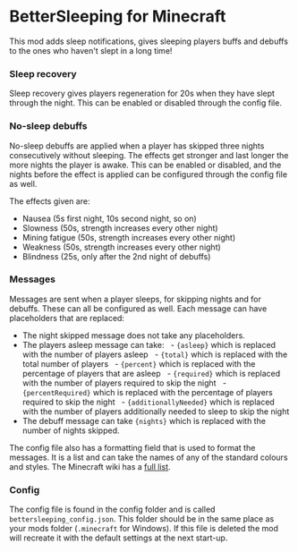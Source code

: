 # BetterSleeping for Minecraft

This mod adds sleep notifications, gives sleeping players buffs and debuffs to the ones who haven't slept in a long time!


### Sleep recovery
Sleep recovery gives players regeneration for 20s when they have slept through the night. This can be enabled or disabled through the config file.


### No-sleep debuffs
No-sleep debuffs are applied when a player has skipped three nights consecutively without sleeping. The effects get stronger and last longer the more nights the player is awake. This can be enabled or disabled, and the nights before the effect is applied can be configured through the config file as well.

The effects given are:
- Nausea (5s first night, 10s second night, so on)
- Slowness (50s, strength increases every other night)
- Mining fatigue (50s, strength increases every other night)
- Weakness (50s, strength increases every other night)
- Blindness (25s, only after the 2nd night of debuffs)


### Messages
Messages are sent when a player sleeps, for skipping nights and for debuffs. These can all be configured as well. Each message can have placeholders that are replaced:
- The night skipped message does not take any placeholders.
- The players asleep message can take:
  - `{asleep}` which is replaced with the number of players asleep
  - `{total}` which is replaced with the total number of players
  - `{percent}` which is replaced with the percentage of players that are asleep
  - `{required}` which is replaced with the number of players required to skip the night
  - `{percentRequired}` which is replaced with the percentage of players required to skip the night
  - `{additionallyNeeded}` which is replaced with the number of players additionally needed to sleep to skip the night
- The debuff message can take `{nights}` which is replaced with the number of nights skipped.

The config file also has a formatting field that is used to format the messages. It is a list and can take the names of any of the standard colours and styles. The Minecraft wiki has a [full list](https://minecraft.gamepedia.com/Formatting_codes).


### Config
The config file is found in the config folder and is called `bettersleeping_config.json`. This folder should be in the same place as your mods folder (`.minecraft` for Windows). If this file is deleted the mod will recreate it with the default settings at the next start-up.
